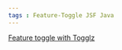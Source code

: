 ```yaml
---
tags : Feature-Toggle JSF Java
---
```

[Feature toggle with Togglz](https://www.togglz.org/quickstart.html)
